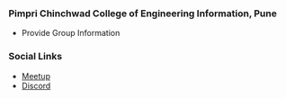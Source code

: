 ### Pimpri Chinchwad College of Engineering Information, Pune
* Provide Group Information

### Social Links
* [Meetup](#)
* [Discord](https://discord.gg/93GpqSdQ)


